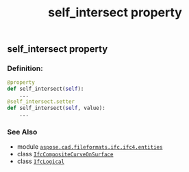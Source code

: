 ﻿---
title: self_intersect property
second_title: Aspose.CAD for Python via .NET API References
description: 
type: docs
weight: 60
url: /python-net/aspose.cad.fileformats.ifc.ifc4.entities/ifccompositecurveonsurface/self_intersect/
is_root: false
---

## self_intersect property

### Definition:
```python
@property
def self_intersect(self):
    ...
@self_intersect.setter
def self_intersect(self, value):
    ...
```

### See Also
* module [`aspose.cad.fileformats.ifc.ifc4.entities`](../../)
* class [`IfcCompositeCurveOnSurface`](/cad/python-net/aspose.cad.fileformats.ifc.ifc4.entities/ifccompositecurveonsurface)
* class [`IfcLogical`](/cad/python-net/aspose.cad.fileformats.ifc.ifc4.types/ifclogical)

